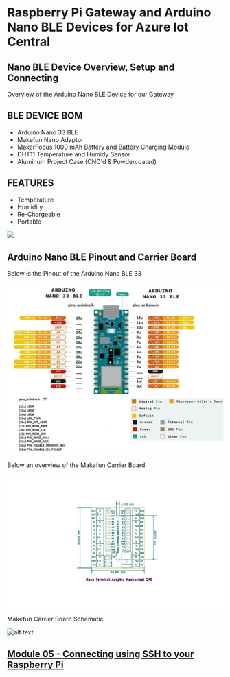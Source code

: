 # Raspberry Pi Gateway and Arduino Nano BLE Devices for Azure Iot Central
## Nano BLE Device Overview, Setup and Connecting

Overview of the Arduino Nano BLE Device for our Gateway

BLE DEVICE BOM
-----------------------------------
* Arduino Nano 33 BLE
* Makefun Nano Adaptor
* MakerFocus 1000 mAh Battery and Battery Charging Module
* DHT11 Temperature and Humidy Sensor
* Aluminum Project Case (CNC'd & Powdercoated)

FEATURES
-----------------------------------
* Temperature
* Humidity
* Re-Chargeable
* Portable

[![](http://img.youtube.com/vi/YkSDvi072hE/0.jpg)](http://www.youtube.com/watch?v=YkSDvi072hE "Arduino Nano BLE Device Overview (Azure IoT Central Gateway Series)")

## Arduino Nano BLE Pinout and Carrier Board

Below is the Pinout of the Arduino Nana BLE 33

![alt text](../Assets/nano33blepinout.png "Nano BLE Pinout")

Below an overview of the Makefun Carrier Board

![alt text](../Assets/breakout-nano-makefun.png "Makefun Nano Carrier Board Pinout")

Makefun Carrier Board Schematic

![alt text](../Assets/breakout-nano-makefun2.png "Makefun Nano Carrier Board Schematic")


## [Module 05 - Connecting using SSH to your Raspberry Pi](../Module05/README.md)
